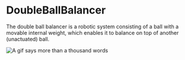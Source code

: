 # DoubleBallBalancer

The double ball balancer is a robotic system consisting of a ball with a movable internal weight, which enables it to balance on top of another (unactuated) ball.

![A gif says more than a thousand words](https://github.com/ChristofDubs/DoubleBallBalancer/blob/add_animation/doc/img/3d_demo.gif)